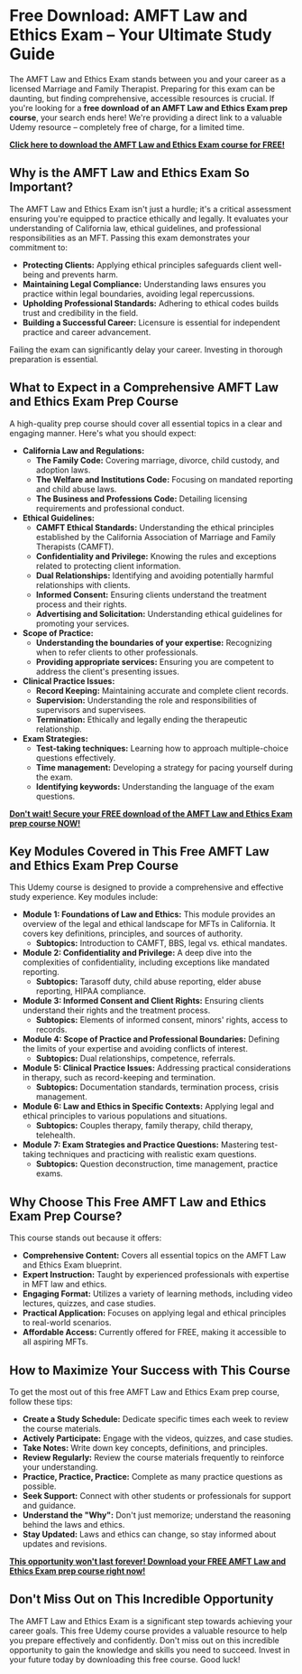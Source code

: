 # Free Download: AMFT Law and Ethics Exam – Your Ultimate Study Guide

The AMFT Law and Ethics Exam stands between you and your career as a licensed Marriage and Family Therapist. Preparing for this exam can be daunting, but finding comprehensive, accessible resources is crucial. If you're looking for a **free download of an AMFT Law and Ethics Exam prep course**, your search ends here! We're providing a direct link to a valuable Udemy resource – completely free of charge, for a limited time.

[**Click here to download the AMFT Law and Ethics Exam course for FREE!**](https://udemywork.com/amft-law-and-ethics-exam)

## Why is the AMFT Law and Ethics Exam So Important?

The AMFT Law and Ethics Exam isn't just a hurdle; it's a critical assessment ensuring you're equipped to practice ethically and legally. It evaluates your understanding of California law, ethical guidelines, and professional responsibilities as an MFT. Passing this exam demonstrates your commitment to:

*   **Protecting Clients:** Applying ethical principles safeguards client well-being and prevents harm.
*   **Maintaining Legal Compliance:** Understanding laws ensures you practice within legal boundaries, avoiding legal repercussions.
*   **Upholding Professional Standards:** Adhering to ethical codes builds trust and credibility in the field.
*   **Building a Successful Career:** Licensure is essential for independent practice and career advancement.

Failing the exam can significantly delay your career. Investing in thorough preparation is essential.

## What to Expect in a Comprehensive AMFT Law and Ethics Exam Prep Course

A high-quality prep course should cover all essential topics in a clear and engaging manner. Here's what you should expect:

*   **California Law and Regulations:**
    *   **The Family Code:** Covering marriage, divorce, child custody, and adoption laws.
    *   **The Welfare and Institutions Code:** Focusing on mandated reporting and child abuse laws.
    *   **The Business and Professions Code:** Detailing licensing requirements and professional conduct.
*   **Ethical Guidelines:**
    *   **CAMFT Ethical Standards:** Understanding the ethical principles established by the California Association of Marriage and Family Therapists (CAMFT).
    *   **Confidentiality and Privilege:** Knowing the rules and exceptions related to protecting client information.
    *   **Dual Relationships:** Identifying and avoiding potentially harmful relationships with clients.
    *   **Informed Consent:** Ensuring clients understand the treatment process and their rights.
    *   **Advertising and Solicitation:** Understanding ethical guidelines for promoting your services.
*   **Scope of Practice:**
    *   **Understanding the boundaries of your expertise:** Recognizing when to refer clients to other professionals.
    *   **Providing appropriate services:** Ensuring you are competent to address the client's presenting issues.
*   **Clinical Practice Issues:**
    *   **Record Keeping:** Maintaining accurate and complete client records.
    *   **Supervision:** Understanding the role and responsibilities of supervisors and supervisees.
    *   **Termination:** Ethically and legally ending the therapeutic relationship.
*   **Exam Strategies:**
    *   **Test-taking techniques:** Learning how to approach multiple-choice questions effectively.
    *   **Time management:** Developing a strategy for pacing yourself during the exam.
    *   **Identifying keywords:** Understanding the language of the exam questions.

[**Don't wait! Secure your FREE download of the AMFT Law and Ethics Exam prep course NOW!**](https://udemywork.com/amft-law-and-ethics-exam)

## Key Modules Covered in This Free AMFT Law and Ethics Exam Prep Course

This Udemy course is designed to provide a comprehensive and effective study experience. Key modules include:

*   **Module 1: Foundations of Law and Ethics:** This module provides an overview of the legal and ethical landscape for MFTs in California. It covers key definitions, principles, and sources of authority.
    *   **Subtopics:** Introduction to CAMFT, BBS, legal vs. ethical mandates.
*   **Module 2: Confidentiality and Privilege:** A deep dive into the complexities of confidentiality, including exceptions like mandated reporting.
    *   **Subtopics:** Tarasoff duty, child abuse reporting, elder abuse reporting, HIPAA compliance.
*   **Module 3: Informed Consent and Client Rights:** Ensuring clients understand their rights and the treatment process.
    *   **Subtopics:** Elements of informed consent, minors' rights, access to records.
*   **Module 4: Scope of Practice and Professional Boundaries:** Defining the limits of your expertise and avoiding conflicts of interest.
    *   **Subtopics:** Dual relationships, competence, referrals.
*   **Module 5: Clinical Practice Issues:** Addressing practical considerations in therapy, such as record-keeping and termination.
    *   **Subtopics:** Documentation standards, termination process, crisis management.
*   **Module 6: Law and Ethics in Specific Contexts:** Applying legal and ethical principles to various populations and situations.
    *   **Subtopics:** Couples therapy, family therapy, child therapy, telehealth.
*   **Module 7: Exam Strategies and Practice Questions:** Mastering test-taking techniques and practicing with realistic exam questions.
    *   **Subtopics:** Question deconstruction, time management, practice exams.

## Why Choose This Free AMFT Law and Ethics Exam Prep Course?

This course stands out because it offers:

*   **Comprehensive Content:** Covers all essential topics on the AMFT Law and Ethics Exam blueprint.
*   **Expert Instruction:** Taught by experienced professionals with expertise in MFT law and ethics.
*   **Engaging Format:** Utilizes a variety of learning methods, including video lectures, quizzes, and case studies.
*   **Practical Application:** Focuses on applying legal and ethical principles to real-world scenarios.
*   **Affordable Access:** Currently offered for FREE, making it accessible to all aspiring MFTs.

## How to Maximize Your Success with This Course

To get the most out of this free AMFT Law and Ethics Exam prep course, follow these tips:

*   **Create a Study Schedule:** Dedicate specific times each week to review the course materials.
*   **Actively Participate:** Engage with the videos, quizzes, and case studies.
*   **Take Notes:** Write down key concepts, definitions, and principles.
*   **Review Regularly:** Review the course materials frequently to reinforce your understanding.
*   **Practice, Practice, Practice:** Complete as many practice questions as possible.
*   **Seek Support:** Connect with other students or professionals for support and guidance.
*   **Understand the "Why":** Don't just memorize; understand the reasoning behind the laws and ethics.
*   **Stay Updated:** Laws and ethics can change, so stay informed about updates and revisions.

[**This opportunity won't last forever! Download your FREE AMFT Law and Ethics Exam prep course right now!**](https://udemywork.com/amft-law-and-ethics-exam)

## Don't Miss Out on This Incredible Opportunity

The AMFT Law and Ethics Exam is a significant step towards achieving your career goals. This free Udemy course provides a valuable resource to help you prepare effectively and confidently. Don't miss out on this incredible opportunity to gain the knowledge and skills you need to succeed. Invest in your future today by downloading this free course. Good luck!
